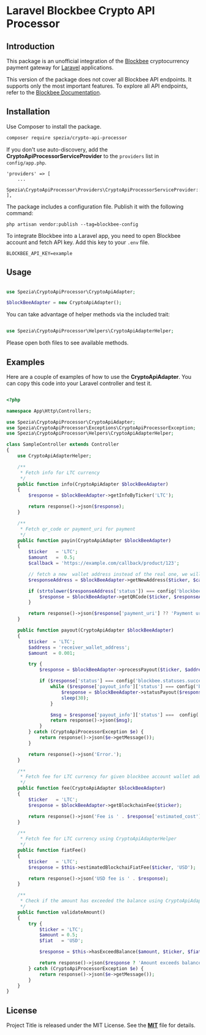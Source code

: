 # Laravel Blockbee Crypto API Processor

## **Introduction**
This package is an unofficial integration of the [Blockbee](https://blockbee.io/) cryptocurrency payment gateway for [Laravel](https://laravel.com/) applications.

This version of the package does not cover all Blockbee API  endpoints. It supports only the most important features. To explore all API endpoints, refer to the [Blockbee Documentation](https://docs.blockbee.io/).


## Installation

Use Composer to install the package.

```bash
composer require spezia/crypto-api-processor
```

If you don't use auto-discovery, add the **CryptoApiProcessorServiceProvider** to the `providers` list in `config/app.php`.

```
'providers' => [
    ...
    Spezia\CryptoApiProcessor\Providers\CryptoApiProcessorServiceProvider::class,
],
```

The package includes a configuration file. Publish it with the following command:

```
php artisan vendor:publish --tag=blockbee-config
```


To integrate Blockbee into a Laravel app, you need to open Blockbee account and fetch API key. Add this key to your `.env` file.

```
BLOCKBEE_API_KEY=example
```

## Usage

```php

use Spezia\CryptoApiProcessor\CryptoApiAdapter;

$blockBeeAdapter = new CryptoApiAdapter();

```

You can take advantage of helper methods via the included trait:

```php

use Spezia\CryptoApiProcessor\Helpers\CryptoApiAdapterHelper;

```
Please open both files to see available methods.

## Examples

Here are a couple of examples of how to use the **CryptoApiAdapter**. You can copy this code into your Laravel controller and test it.

```php

<?php

namespace App\Http\Controllers;

use Spezia\CryptoApiProcessor\CryptoApiAdapter;
use Spezia\CryptoApiProcessor\Exceptions\CryptoApiProcessorException;
use Spezia\CryptoApiProcessor\Helpers\CryptoApiAdapterHelper;

class SampleController extends Controller
{
    use CryptoApiAdapterHelper;

    /**
     * Fetch info for LTC currency
     */
    public function info(CryptoApiAdapter $blockBeeAdapter)
    {
        $response = $blockBeeAdapter->getInfoByTicker('LTC');

        return response()->json($response);
    }

    /**
     * Fetch qr_code or payment_uri for payment
     */
    public function payin(CryptoApiAdapter $blockBeeAdapter)
    {
        $ticker   = 'LTC';
        $amount   =  0.5;
        $callback = 'https://example.com/callback/product/123';

        // fetch a new  wallet address instead of the real one, we will get a new unique address for every transaction
        $responseAddress = $blockBeeAdapter->getNewAddress($ticker, $callback);

        if (strtolower($responseAddress['status']) === config('blockbee.statuses.success')) {
            $response = $blockBeeAdapter->getQRCode($ticker, $responseAddress['address_in'], $amount);
        }

        return response()->json($response['payment_uri'] ?? 'Payment uri not found.');
    }

    public function payout(CryptoApiAdapter $blockBeeAdapter)
    {
        $ticker  = 'LTC';
        $address = 'receiver_wallet_address';
        $amount  = 0.001;

        try {
            $response = $blockBeeAdapter->processPayout($ticker, $address, $amount);

            if ($response['status'] === config('blockbee.statuses.success')) {
                while ($response['payout_info']['status'] === config('blockbee.statuses.processing')) {
                    $response = $blockBeeAdapter->statusPayout($response['payout_info']['id']);
                    sleep(30);
                }

                $msg = $response['payout_info']['status'] ===  config('blockbee.statuses.done') ? 'Update transaction status to done.' : 'Payment failed.';
                return response()->json($msg);
            }
        } catch (CryptoApiProcessorException $e) {
            return response()->json($e->getMessage());
        }

        return response()->json('Error.');
    }

    /**
     * Fetch fee for LTC currency for given blockbee account wallet address
     */
    public function fee(CryptoApiAdapter $blockBeeAdapter)
    {
        $ticker   = 'LTC';
        $response = $blockBeeAdapter->getBlockchainFee($ticker);

        return response()->json('Fee is ' . $response['estimated_cost'] ?? 'Not found.');
    }

    /**
     * Fetch fee for LTC currency using CryptoApiAdapterHelper
     */
    public function fiatFee()
    {
        $ticker   = 'LTC';
        $response = $this->estimatedBlockchaiFiatFee($ticker, 'USD');

        return response()->json('USD fee is ' . $response);
    }

    /**
     * Check if the amount has exceeded the balance using CryptoApiAdapterHelper
     */
    public function validateAmount()
    {
        try {
            $ticker = 'LTC';
            $amount = 0.5;
            $fiat   = 'USD';

            $response = $this->hasExceedBalance($amount, $ticker, $fiat);

            return response()->json($response ? 'Amount exceeds balance.' : 'Amount is valid.');
        } catch (CryptoApiProcessorException $e) {
            return response()->json($e->getMessage());
        }
    }
}

```


## License

Project Title is released under the MIT License. See the **[MIT](./LICENSE)** file for details.
